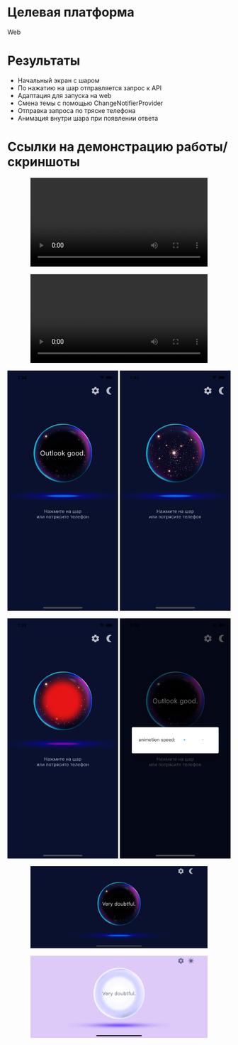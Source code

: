 # Целевая платформа

Web

# Результаты

- Начальный экран с шаром
- По нажатию на шар отправляется запрос к API
- Адаптация для запуска на web
- Смена темы с помощью ChangeNotifierProvider
- Отправка запроса по тряске телефона
- Анимация внутри шара при появлении ответа

# Ссылки на демонстрацию работы/скриншоты

<p align="center"><video src="../assets/magic_ball.mov" width="400"></video></p>

<p align="center"><video src="../assets/magic_ball2.mov" width="400"></video></p>

<p align="center"><img src="../assets/1.png" width="250">   <img src="../assets/2.png" width="250"></p>
<p align="center"><img src="../assets/3.png" width="250">   <img src="../assets/4.png" width="250"></p>
<p align="center"><img src="../assets/5.png" width="400"></p>
<p align="center"><img src="../assets/6.png" width="400"></p>

